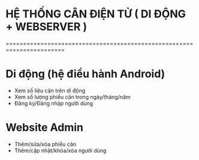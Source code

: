 # HỆ THỐNG CÂN ĐIỆN TỬ ( DI ĐỘNG + WEBSERVER )
=======================================================================
# Di động (hệ điều hành Android)
- Xem số liệu cân trên di động
- Xem số lượng phiếu cân trong ngày/tháng/năm
- Đăng ký/Đăng nhập người dùng
# Website Admin
- Thêm/sửa/xóa phiếu cân
- Thêm/cập nhật/khóa/xóa người dùng


